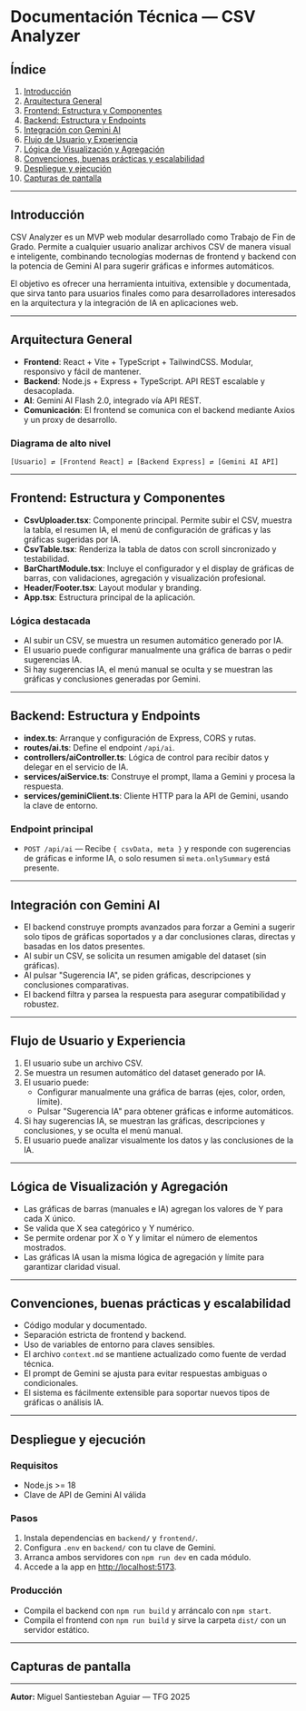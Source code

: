 # Documentación Técnica — CSV Analyzer

## Índice
1. [Introducción](#introducción)
2. [Arquitectura General](#arquitectura-general)
3. [Frontend: Estructura y Componentes](#frontend-estructura-y-componentes)
4. [Backend: Estructura y Endpoints](#backend-estructura-y-endpoints)
5. [Integración con Gemini AI](#integración-con-gemini-ai)
6. [Flujo de Usuario y Experiencia](#flujo-de-usuario-y-experiencia)
7. [Lógica de Visualización y Agregación](#lógica-de-visualización-y-agregación)
8. [Convenciones, buenas prácticas y escalabilidad](#convenciones-buenas-prácticas-y-escalabilidad)
9. [Despliegue y ejecución](#despliegue-y-ejecución)
10. [Capturas de pantalla](#capturas-de-pantalla)

---

## Introducción
CSV Analyzer es un MVP web modular desarrollado como Trabajo de Fin de Grado. Permite a cualquier usuario analizar archivos CSV de manera visual e inteligente, combinando tecnologías modernas de frontend y backend con la potencia de Gemini AI para sugerir gráficas e informes automáticos.

El objetivo es ofrecer una herramienta intuitiva, extensible y documentada, que sirva tanto para usuarios finales como para desarrolladores interesados en la arquitectura y la integración de IA en aplicaciones web.

---

## Arquitectura General
- **Frontend**: React + Vite + TypeScript + TailwindCSS. Modular, responsivo y fácil de mantener.
- **Backend**: Node.js + Express + TypeScript. API REST escalable y desacoplada.
- **AI**: Gemini AI Flash 2.0, integrado vía API REST.
- **Comunicación**: El frontend se comunica con el backend mediante Axios y un proxy de desarrollo.

### Diagrama de alto nivel
```
[Usuario] ⇄ [Frontend React] ⇄ [Backend Express] ⇄ [Gemini AI API]
```

---

## Frontend: Estructura y Componentes

- **CsvUploader.tsx**: Componente principal. Permite subir el CSV, muestra la tabla, el resumen IA, el menú de configuración de gráficas y las gráficas sugeridas por IA.
- **CsvTable.tsx**: Renderiza la tabla de datos con scroll sincronizado y testabilidad.
- **BarChartModule.tsx**: Incluye el configurador y el display de gráficas de barras, con validaciones, agregación y visualización profesional.
- **Header/Footer.tsx**: Layout modular y branding.
- **App.tsx**: Estructura principal de la aplicación.

### Lógica destacada
- Al subir un CSV, se muestra un resumen automático generado por IA.
- El usuario puede configurar manualmente una gráfica de barras o pedir sugerencias IA.
- Si hay sugerencias IA, el menú manual se oculta y se muestran las gráficas y conclusiones generadas por Gemini.

---

## Backend: Estructura y Endpoints

- **index.ts**: Arranque y configuración de Express, CORS y rutas.
- **routes/ai.ts**: Define el endpoint `/api/ai`.
- **controllers/aiController.ts**: Lógica de control para recibir datos y delegar en el servicio de IA.
- **services/aiService.ts**: Construye el prompt, llama a Gemini y procesa la respuesta.
- **services/geminiClient.ts**: Cliente HTTP para la API de Gemini, usando la clave de entorno.

### Endpoint principal
- `POST /api/ai` — Recibe `{ csvData, meta }` y responde con sugerencias de gráficas e informe IA, o solo resumen si `meta.onlySummary` está presente.

---

## Integración con Gemini AI
- El backend construye prompts avanzados para forzar a Gemini a sugerir solo tipos de gráficas soportados y a dar conclusiones claras, directas y basadas en los datos presentes.
- Al subir un CSV, se solicita un resumen amigable del dataset (sin gráficas).
- Al pulsar "Sugerencia IA", se piden gráficas, descripciones y conclusiones comparativas.
- El backend filtra y parsea la respuesta para asegurar compatibilidad y robustez.

---

## Flujo de Usuario y Experiencia
1. El usuario sube un archivo CSV.
2. Se muestra un resumen automático del dataset generado por IA.
3. El usuario puede:
   - Configurar manualmente una gráfica de barras (ejes, color, orden, límite).
   - Pulsar "Sugerencia IA" para obtener gráficas e informe automáticos.
4. Si hay sugerencias IA, se muestran las gráficas, descripciones y conclusiones, y se oculta el menú manual.
5. El usuario puede analizar visualmente los datos y las conclusiones de la IA.

---

## Lógica de Visualización y Agregación
- Las gráficas de barras (manuales e IA) agregan los valores de Y para cada X único.
- Se valida que X sea categórico y Y numérico.
- Se permite ordenar por X o Y y limitar el número de elementos mostrados.
- Las gráficas IA usan la misma lógica de agregación y límite para garantizar claridad visual.

---

## Convenciones, buenas prácticas y escalabilidad
- Código modular y documentado.
- Separación estricta de frontend y backend.
- Uso de variables de entorno para claves sensibles.
- El archivo `context.md` se mantiene actualizado como fuente de verdad técnica.
- El prompt de Gemini se ajusta para evitar respuestas ambiguas o condicionales.
- El sistema es fácilmente extensible para soportar nuevos tipos de gráficas o análisis IA.

---

## Despliegue y ejecución

### Requisitos
- Node.js >= 18
- Clave de API de Gemini AI válida

### Pasos
1. Instala dependencias en `backend/` y `frontend/`.
2. Configura `.env` en `backend/` con tu clave de Gemini.
3. Arranca ambos servidores con `npm run dev` en cada módulo.
4. Accede a la app en [http://localhost:5173](http://localhost:5173).

### Producción
- Compila el backend con `npm run build` y arráncalo con `npm start`.
- Compila el frontend con `npm run build` y sirve la carpeta `dist/` con un servidor estático.

---

## Capturas de pantalla

<!--
Pega aquí tus capturas de pantalla del flujo completo:
- Subida de CSV
- Resumen IA
- Gráficas sugeridas
- Informe/conclusiones IA
-->

---

**Autor:** Miguel Santiesteban Aguiar — TFG 2025
